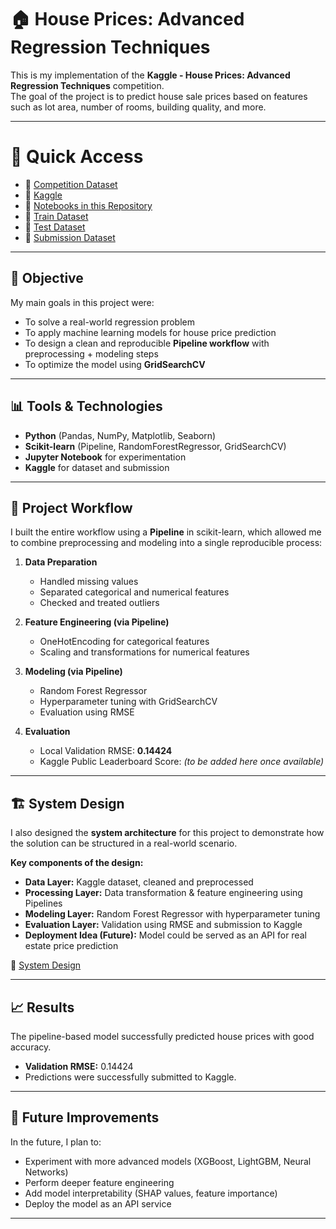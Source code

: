 # 🏠 House Prices: Advanced Regression Techniques

This is my implementation of the **Kaggle - House Prices: Advanced Regression Techniques** competition.  
The goal of the project is to predict house sale prices based on features such as lot area, number of rooms, building quality, and more.

---

# 📂 Quick Access
- 🔗 [Competition Dataset](https://www.kaggle.com/competitions/house-prices-advanced-regression-techniques/data)  
- 🔗 [Kaggle](https://www.kaggle.com/code/fatimsadixova/house-price-prediction-random-forest-model)  
- 🔗 [Notebooks in this Repository](https://github.com/fatimasadikhova/House-Price-Prediction-Random-Forest-Model/blob/main/House%20Price%20Prediction-%20Random%20Forest%20Model.ipynb)
- 🔗 [Train Dataset](https://github.com/fatimasadikhova/House-Price-Prediction-Random-Forest-Model/blob/main/train.csv)
- 🔗 [Test Dataset](https://github.com/fatimasadikhova/House-Price-Prediction-Random-Forest-Model/blob/main/test.csv)
- 🔗 [Submission Dataset](https://github.com/fatimasadikhova/House-Price-Prediction-Random-Forest-Model/blob/main/submission.csv)
 
---
## 📌 Objective
My main goals in this project were:  
- To solve a real-world regression problem  
- To apply machine learning models for house price prediction  
- To design a clean and reproducible **Pipeline workflow** with preprocessing + modeling steps  
- To optimize the model using **GridSearchCV**  

---

## 📊 Tools & Technologies
- **Python** (Pandas, NumPy, Matplotlib, Seaborn)  
- **Scikit-learn** (Pipeline, RandomForestRegressor, GridSearchCV)  
- **Jupyter Notebook** for experimentation  
- **Kaggle** for dataset and submission  

---

## 🔄 Project Workflow
I built the entire workflow using a **Pipeline** in scikit-learn, which allowed me to combine preprocessing and modeling into a single reproducible process:  

1. **Data Preparation**
   - Handled missing values  
   - Separated categorical and numerical features  
   - Checked and treated outliers  

2. **Feature Engineering (via Pipeline)**
   - OneHotEncoding for categorical features  
   - Scaling and transformations for numerical features  

3. **Modeling (via Pipeline)**
   - Random Forest Regressor  
   - Hyperparameter tuning with GridSearchCV  
   - Evaluation using RMSE  

4. **Evaluation**
   - Local Validation RMSE: **0.14424**  
   - Kaggle Public Leaderboard Score: *(to be added here once available)*  

---

## 🏗️ System Design
I also designed the **system architecture** for this project to demonstrate how the solution can be structured in a real-world scenario.  

**Key components of the design:**  
- **Data Layer:** Kaggle dataset, cleaned and preprocessed  
- **Processing Layer:** Data transformation & feature engineering using Pipelines  
- **Modeling Layer:** Random Forest Regressor with hyperparameter tuning  
- **Evaluation Layer:** Validation using RMSE and submission to Kaggle  
- **Deployment Idea (Future):** Model could be served as an API for real estate price prediction  

📌 [System Design](https://github.com/fatimasadikhova/House-Price-Prediction-Random-Forest-Model/blob/main/System%20Design.drawio.png)

---

## 📈 Results
The pipeline-based model successfully predicted house prices with good accuracy.  

- **Validation RMSE:** 0.14424  
- Predictions were successfully submitted to Kaggle.  

---

## 🚀 Future Improvements
In the future, I plan to:  
- Experiment with more advanced models (XGBoost, LightGBM, Neural Networks)  
- Perform deeper feature engineering  
- Add model interpretability (SHAP values, feature importance)  
- Deploy the model as an API service  

---

